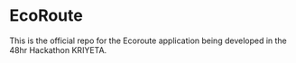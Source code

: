 # EcoRoute
This is the official repo for the Ecoroute application being developed in the 48hr Hackathon  KRIYETA.
